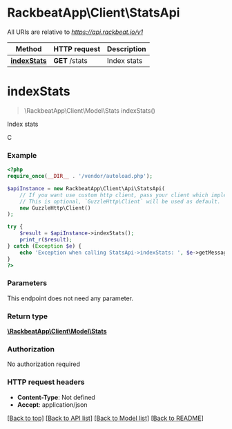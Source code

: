 # RackbeatApp\Client\StatsApi

All URIs are relative to *https://api.rackbeat.io/v1*

Method | HTTP request | Description
------------- | ------------- | -------------
[**indexStats**](StatsApi.md#indexStats) | **GET** /stats | Index stats


# **indexStats**
> \RackbeatApp\Client\Model\Stats indexStats()

Index stats

C

### Example
```php
<?php
require_once(__DIR__ . '/vendor/autoload.php');

$apiInstance = new RackbeatApp\Client\Api\StatsApi(
    // If you want use custom http client, pass your client which implements `GuzzleHttp\ClientInterface`.
    // This is optional, `GuzzleHttp\Client` will be used as default.
    new GuzzleHttp\Client()
);

try {
    $result = $apiInstance->indexStats();
    print_r($result);
} catch (Exception $e) {
    echo 'Exception when calling StatsApi->indexStats: ', $e->getMessage(), PHP_EOL;
}
?>
```

### Parameters
This endpoint does not need any parameter.

### Return type

[**\RackbeatApp\Client\Model\Stats**](../Model/Stats.md)

### Authorization

No authorization required

### HTTP request headers

 - **Content-Type**: Not defined
 - **Accept**: application/json

[[Back to top]](#) [[Back to API list]](../../README.md#documentation-for-api-endpoints) [[Back to Model list]](../../README.md#documentation-for-models) [[Back to README]](../../README.md)

